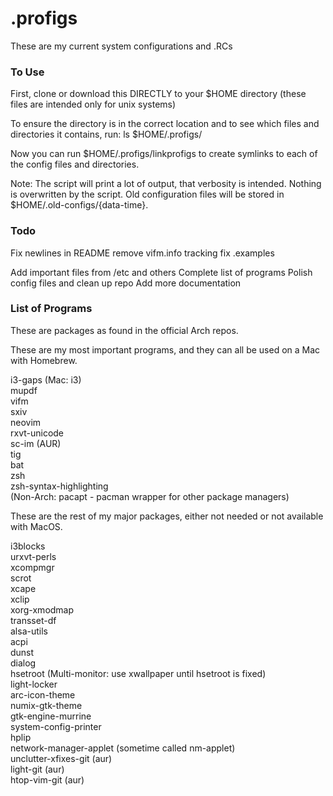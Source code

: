 # .profigs
These are my current system configurations and .RCs


### To Use
First, clone or download this DIRECTLY to your $HOME directory (these files are intended only for unix systems)

To ensure the directory is in the correct location and to see which
files and directories it contains, run: ls $HOME/.profigs/

Now you can run $HOME/.profigs/linkprofigs to create
symlinks to each of the config files and directories.

Note: The script will print a lot of output, that verbosity is
intended. Nothing is overwritten by the script. Old
configuration files will be stored in
$HOME/.old-configs/{data-time}.


### Todo
Fix newlines in README
remove vifm.info tracking
fix .examples

Add important files from /etc and others
Complete list of programs
Polish config files and clean up repo
Add more documentation


### List of Programs
These are packages as found in the official Arch repos.

These are my most important programs, and they can all be used on a Mac with Homebrew.

i3-gaps (Mac: i3)\
mupdf\
vifm\
sxiv\
neovim\
rxvt-unicode\
sc-im (AUR)\
tig\
bat\
zsh\
zsh-syntax-highlighting\
(Non-Arch: pacapt - pacman wrapper for other package managers)


These are the rest of my major packages, either not needed or not
available with MacOS.

i3blocks\
urxvt-perls\
xcompmgr\
scrot\
xcape\
xclip\
xorg-xmodmap\
transset-df\
alsa-utils\
acpi\
dunst\
dialog\
hsetroot (Multi-monitor: use xwallpaper until hsetroot is fixed)\
light-locker\
arc-icon-theme\
numix-gtk-theme\
gtk-engine-murrine\
system-config-printer\
hplip\
network-manager-applet (sometime called nm-applet)\
unclutter-xfixes-git (aur)\
light-git (aur)\
htop-vim-git (aur)
